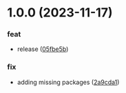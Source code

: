 # 1.0.0 (2023-11-17)


### feat

* release ([05fbe5b](https://github.com/taskworld/strapi-plugin-react-icons-custom-field/commit/05fbe5b6f2d2a24ef70635ccd37e45a23cf2e94e))


### fix

* adding missing packages ([2a9cda1](https://github.com/taskworld/strapi-plugin-react-icons-custom-field/commit/2a9cda19929e484406fcbd5533f24c98f12ff974))
